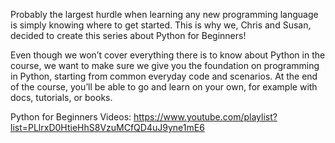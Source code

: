 Probably the largest hurdle when learning any new programming language is simply knowing where to get started. This is why we, Chris and Susan, decided to create this series about Python for Beginners!

Even though we won’t cover everything there is to know about Python in the course, we want to make sure we give you the foundation on programming in Python, starting from common everyday code and scenarios. At the end of the course, you’ll be able to go and learn on your own, for example with docs, tutorials, or books.

Python for Beginners Videos: https://www.youtube.com/playlist?list=PLlrxD0HtieHhS8VzuMCfQD4uJ9yne1mE6
